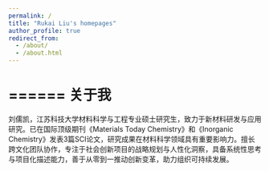 ```yaml
---
permalink: /
title: "Rukai Liu's homepages"
author_profile: true
redirect_from: 
  - /about/
  - /about.html
---
```

======
关于我
======
刘儒凯，江苏科技大学材料科学与工程专业硕士研究生，致力于新材料研发与应用研究。已在国际顶级期刊《Materials Today Chemistry》和《Inorganic Chemistry》发表3篇SCI论文，研究成果在材料科学领域具有重要影响力。擅长跨文化团队协作，专注于社会创新项目的战略规划与人性化洞察，具备系统性思考与项目化描述能力，善于从零到一推动创新变革，助力组织可持续发展。
